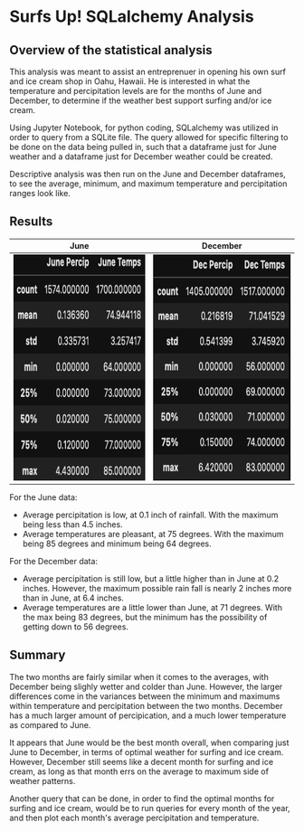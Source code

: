 # Surfs Up! SQLalchemy Analysis

## Overview of the statistical analysis
This analysis was meant to assist an entreprenuer in opening his own surf and ice cream shop in Oahu, Hawaii. He is interested in what the temperature and percipitation levels are for the months of June and December, to determine if the weather best support surfing and/or ice cream.

Using Jupyter Notebook, for python coding, SQLalchemy was utilized in order to query from a SQLite file. The query allowed for specific filtering to be done on the data being pulled in, such that a dataframe just for June weather and a dataframe just for December weather could be created.

Descriptive analysis was then run on the June and December dataframes, to see the average, minimum, and maximum temperature and percipitation ranges look like.

## Results

| June | December |
| ------------ | ------------- |
|<img src="Resources/June_descriptive.png" width="300" height="400"> | <img src="Resources/December_descriptive.png" width="300" height="400"> |

For the June data:
* Average percipitation is low, at 0.1 inch of rainfall. With the maximum being less than 4.5 inches. 
* Average temperatures are pleasant, at 75 degrees. With the maximum being 85 degrees and minimum being 64 degrees.

For the December data:
* Average percipitation is still low, but a little higher than in June at 0.2 inches. However, the maximum possible rain fall is nearly 2 inches more than in June, at 6.4 inches. 
* Average temperatures are a little lower than June, at 71 degrees. With the max being 83 degrees, but the minimum has the possibility of getting down to 56 degrees. 

## Summary

The two months are fairly similar when it comes to the averages, with December being slighly wetter and colder than June. However, the larger differences come in the variances between the minimum and maximums within temperature and percipitation between the two months. December has a much larger amount of percipication, and a much lower temperature as compared to June. 

It appears that June would be the best month overall, when comparing just June to December, in terms of optimal weather for surfing and ice cream. However, December still seems like a decent month for surfing and ice cream, as long as that month errs on the average to maximum side of weather patterns.

Another query that can be done, in order to find the optimal months for surfing and ice cream, would be to run queries for every month of the year, and then plot each month's average percipitation and temperature.

